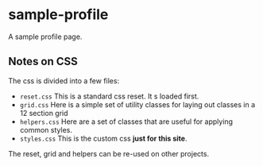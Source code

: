 # sample-profile

A sample profile page.

## Notes on CSS

The css is divided into a few files:

- `reset.css`
  This is a standard css reset. It s loaded first.
- `grid.css`
  Here is a simple set of utility classes for laying out classes in a 12 section grid
- `helpers.css`
  Here are a set of classes that are useful for applying common styles.
- `styles.css`
  This is the custom css **just for this site**.

The reset, grid and helpers can be re-used on other projects.
